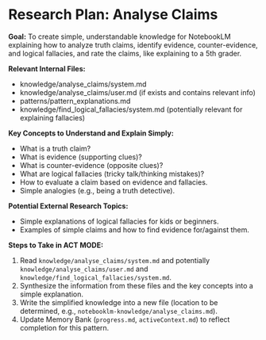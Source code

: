 # Research Plan: Analyse Claims

**Goal:** To create simple, understandable knowledge for NotebookLM explaining how to analyze truth claims, identify evidence, counter-evidence, and logical fallacies, and rate the claims, like explaining to a 5th grader.

**Relevant Internal Files:**
- knowledge/analyse_claims/system.md
- knowledge/analyse_claims/user.md (if exists and contains relevant info)
- patterns/pattern_explanations.md
- knowledge/find_logical_fallacies/system.md (potentially relevant for explaining fallacies)

**Key Concepts to Understand and Explain Simply:**
- What is a truth claim?
- What is evidence (supporting clues)?
- What is counter-evidence (opposite clues)?
- What are logical fallacies (tricky talk/thinking mistakes)?
- How to evaluate a claim based on evidence and fallacies.
- Simple analogies (e.g., being a truth detective).

**Potential External Research Topics:**
- Simple explanations of logical fallacies for kids or beginners.
- Examples of simple claims and how to find evidence for/against them.

**Steps to Take in ACT MODE:**
1. Read `knowledge/analyse_claims/system.md` and potentially `knowledge/analyse_claims/user.md` and `knowledge/find_logical_fallacies/system.md`.
2. Synthesize the information from these files and the key concepts into a simple explanation.
3. Write the simplified knowledge into a new file (location to be determined, e.g., `notebooklm-knowledge/analyse_claims.md`).
4. Update Memory Bank (`progress.md`, `activeContext.md`) to reflect completion for this pattern.
